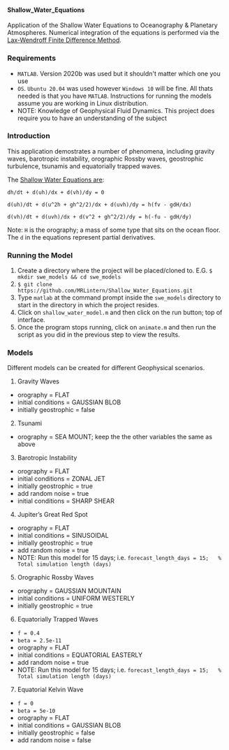 #### Shallow_Water_Equations

Application of the Shallow Water Equations to Oceanography & Planetary Atmospheres.
Numerical integration of the equations is performed via the [Lax-Wendroff Finite Difference Method](https://en.wikipedia.org/wiki/Lax%E2%80%93Wendroff_method). 

### Requirements
* `MATLAB`. Version 2020b was used but it shouldn't matter which one you use
* `OS`. `Ubuntu 20.04` was used however `Windows 10` will be fine. All thats needed is that you have `MATLAB`. Instructions for running the models assume you are working in Linux distribution.
* NOTE: Knowledge of Geophysical Fluid Dynamics. This project does require you to have an understanding of the subject

### Introduction

This application demostrates a number of phenomena, including gravity waves, barotropic instability, orographic Rossby waves, geostrophic turbulence,
tsunamis and equatorially trapped waves.

The [Shallow Water Equations are](https://en.wikipedia.org/wiki/Shallow_water_equations):

  `dh/dt + d(uh)/dx + d(vh)/dy = 0`
  
  `d(uh)/dt + d(u^2h + gh^2/2)/dx + d(uvh)/dy = h(fv - gdH/dx)`
  
  `d(vh)/dt + d(uvh)/dx + d(v^2 + gh^2/2)/dy = h(-fu - gdH/dy)`
  
  Note: `H` is the orography; a mass of some type that sits on the ocean floor. The `d` in the equations represent partial derivatives.

### Running the Model

1. Create a directory where the project will be placed/cloned to. E.G. `$ mkdir swe_models && cd swe_models` 
2. `$ git clone https://github.com/MRLintern/Shallow_Water_Equations.git`
3. Type `matlab` at the command prompt inside the `swe_models` directory to start in the directory in which the project resides.
4. Click on `shallow_water_model.m` and then click on the run button; top of interface.
5. Once the program stops running, click on `animate.m` and then run the script as you did in the previous step to view the results.

### Models

Different models can be created for different Geophysical scenarios.

1. Gravity Waves

* orography = FLAT
* initial conditions = GAUSSIAN BLOB
* initially geostrophic = false

2. Tsunami

* orography = SEA MOUNT; keep the the other variables the same as above

3. Barotropic Instability

* orography = FLAT
* initial conditions = ZONAL JET
* initially geostrophic = true
* add random noise = true
* initial conditions = SHARP SHEAR

4. Jupiter’s Great Red Spot

* orography = FLAT
* initial conditions = SINUSOIDAL
* initially geostrophic = true
* add random noise = true
* NOTE: Run this model for 15 days; i.e. `forecast_length_days = 15;   % Total simulation length (days)`

5. Orographic Rossby Waves

* orography = GAUSSIAN MOUNTAIN
* initial conditions = UNIFORM WESTERLY
* initially geostrophic = true

6. Equatorially Trapped Waves

* `f = 0.4`
* `beta = 2.5e-11`
* orography = FLAT
* initial conditions = EQUATORIAL EASTERLY
* add random noise = true
* NOTE: Run this model for 15 days; i.e. `forecast_length_days = 15;   % Total simulation length (days)`

7. Equatorial Kelvin Wave

* `f = 0`
* `beta = 5e-10`
* orography = FLAT
* initial conditions = GAUSSIAN BLOB
* initially geostrophic = false
* add random noise = false




